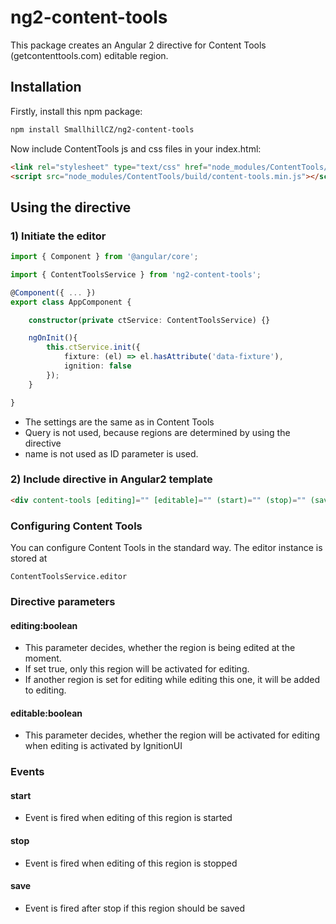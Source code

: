# ng2-content-tools

This package creates an Angular 2 directive for Content Tools (getcontenttools.com) editable region.

## Installation

Firstly, install this npm package:

``` sh
npm install SmallhillCZ/ng2-content-tools
```

Now include ContentTools js and css files in your index.html:
``` html
<link rel="stylesheet" type="text/css" href="node_modules/ContentTools/build/content-tools.min.css">
<script src="node_modules/ContentTools/build/content-tools.min.js"></script>
```


## Using the directive

### 1) Initiate the editor

``` typescript
import { Component } from '@angular/core';

import { ContentToolsService } from 'ng2-content-tools';

@Component({ ... })
export class AppComponent {

	constructor(private ctService: ContentToolsService) {}

	ngOnInit(){
		this.ctService.init({
			fixture: (el) => el.hasAttribute('data-fixture'),
			ignition: false
		});
	}   

}
```

- The settings are the same as in Content Tools
- Query is not used, because regions are determined by using the directive
- name is not used as ID parameter is used.

### 2) Include directive in Angular2 template

``` html
<div content-tools [editing]="" [editable]="" (start)="" (stop)="" (save)=""></div>
```
### Configuring Content Tools

You can configure Content Tools in the standard way. The editor instance is stored at
```
ContentToolsService.editor
```

### Directive parameters
#### editing:boolean
- This parameter decides, whether the region is being edited at the moment.
- If set true, only this region will be activated for editing.
- If another region is set for editing while editing this one, it will be added to editing.

#### editable:boolean
- This parameter decides, whether the region will be activated for editing when editing is activated by IgnitionUI

### Events

#### start
- Event is fired when editing of this region is started

#### stop
- Event is fired when editing of this region is stopped

#### save
- Event is fired after stop if this region should be saved

